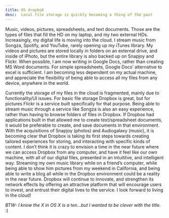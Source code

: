 ```yaml
---
title: OS dropboX
desc:  Local file storage is quickly becoming a thing of the past
---
```


Music, videos, pictures, spreadsheets, and text documents. Those are the types of files that fill the HD on my laptop, and my two external HDs. Increasingly, my digital life is moving into the cloud. I stream music from Songza, Spotify, and YouTube, rarely opening up my iTunes library. My videos and pictures are stored locally in folders on an external drive, and inside of iPhoto, but the entire library is also backed up on Snapjoy and Flickr. When possible, I am now writing in Google Docs, rather than creating MS Word documents. For simple spreadsheets, Google Docs’ alternative to excel is sufficient.  I am becoming less dependent on my actual machine, and appreciate the flexibility of being able to access all my files from any device, anywhere in the world.

Currently the storage of my files in the cloud is fragmented, mainly due to functionality/UI issues. For basic file storage Dropbox is great, but for pictures Flickr is a service built specifically for that purpose. Being able to stream music through a service like Songza is also an easy experience, rather than having to browse folders of files in Dropbox. If Dropbox had applications built in that allowed me to create text/spreadsheet documents, it would be preferable to create, and save documents in that environment. With the acquisitions of Snapjoy (photos) and Audiogalaxy (music), it is becoming clear that Dropbox is taking its first steps towards creating tailored experiences for storing, and interacting with specific kinds of content. I don’t think it is crazy to envision a time in the near future where we can access Dropbox from any computer, and have it feel like our own machine, with all of our digital files, presented in an intuititve, and intelligent way. Streaming my own music library while on a friend’s computer, while being able to show him pictures from my weekend in California, and being able to write a blog all while in the Dropbox environment could be a reality in the near future. Dropbox will continue to innovate, and strengthen its network effects by offering an attractive platform that will encourage users to invest, and entrust their digital lives to the service. I look forward to living in the cloud!

*BTW- I know the X in OS X is a ten…but I wanted to be clever with the title.* :)